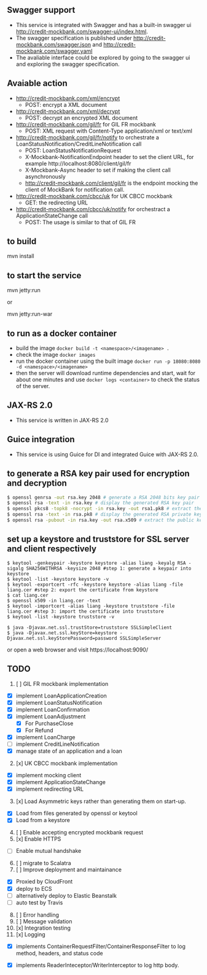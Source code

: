 ## Swagger support
- This service is integrated with Swagger and has a built-in swagger ui http://credit-mockbank.com/swagger-ui/index.html.
- The swagger specification is published under http://credit-mockbank.com/swagger.json and http://credit-mockbank.com/swagger.yaml
- The avaliable interface could be explored by going to the swagger ui and exploring the swagger specification.

## Avaiable action
- http://credit-mockbank.com/xml/encrypt
  - POST: encrypt a XML document
- http://credit-mockbank.com/xml/decrypt
  - POST: decrypt an encrypted XML document
- http://credit-mockbank.com/gil/fr for GIL FR mockbank
  - POST: XML request with Content-Type application/xml or text/xml
- http://credit-mockbank.com/gil/fr/notify to orchestrate a LoanStatusNotification/CreditLineNotification call
  - POST: LoanStatusNotificationRequest
  - X-Mockbank-NotificationEndpoint header to set the client URL, for example http://localhost:8080/client/gil/fr
  - X-Mockbank-Async header to set if making the client call asynchronously
  - http://credit-mockbank.com/client/gil/fr is the endpoint mocking the client of MockBank for notification call.
- http://credit-mockbank.com/cbcc/uk for UK CBCC mockbank
  - GET: the redirecting URL
- http://credit-mockbank.com/cbcc/uk/notify for orchestract a ApplicationStateChange call
  - POST: The usage is similar to that of GIL FR



## to build
  mvn install
## to start the service
  mvn jetty:run
  
or

  mvn jetty:run-war

## to run as a docker container
  - build the image `docker build -t <namespace>/<imagename> .`
  - check the image `docker images`
  - run the docker container using the built image `docker run -p 18080:8080 -d <namespace>/<imagename>`
  - then the server will download runtime dependencies and start,
    wait for about one minutes and use `docker logs <container>` to check the status of the server.

## JAX-RS 2.0
  - This service is written in JAX-RS 2.0

## Guice integration
  - This service is using Guice for DI and integrated Guice with JAX-RS 2.0.

## to generate a RSA key pair used for encryption and decryption
```bash
$ openssl genrsa -out rsa.key 2048 # generate a RSA 2048 bits key pair
$ openssl rsa -text -in rsa.key # display the generated RSA key pair
$ openssl pkcs8 -topk8 -nocrypt -in rsa.key -out rsa1.pk8 # extract the private key in PKCS8 format
$ openssl rsa -text -in rsa.pk8 # display the generated RSA private key
$ openssl rsa -pubout -in rsa.key -out rsa.x509 # extract the public key
```

## set up a keystore and truststore for SSL server and client respectively
```
$ keytool -genkeypair -keystore keystore -alias liang -keyalg RSA -sigalg SHA256WITHRSA -keysize 2048 #step 1: generate a keypair into keystore
$ keytool -list -keystore keystore -v
$ keytool -exportcert -rfc -keystore keystore -alias liang -file liang.cer #step 2: export the certificate from keystore
$ cat liang.cer
$ openssl x509 -in liang.cer -text
$ keytool -importcert -alias liang -keystore truststore -file liang.cer #step 3: import the certificate into truststore
$ keytool -list -keystore truststore -v

$ java -Djavax.net.ssl.trustStore=truststore SSLSimpleClient
$ java -Djavax.net.ssl.keyStore=keystore -Djavax.net.ssl.keyStorePassword=password SSLSimpleServer
```
or open a web browser and visit https://localhost:9090/


## TODO
1. [ ] GIL FR mockbank implementation
  - [x] implement LoanApplicationCreation
  - [x] implement LoanStatusNotification
  - [x] implement LoanConfirmation
  - [x] implement LoanAdjustment
    - [x] For PurchaseClose
    - [x] For Refund
  - [x] implement LoanCharge
  - [ ] implement CreditLineNotification
  - [x] manage state of an application and a loan
2. [x] UK CBCC mockbank implementation
  - [x] implement mocking client
  - [x] implement ApplicationStateChange
  - [x] implement redirecting URL
3. [x] Load Asymmetric keys rather than generating them on start-up.
  - [x] Load from files generated by openssl or keytool
  - [x] Load from a keystore
4. [ ] Enable accepting encrypted mockbank request
5. [x] Enable HTTPS
  - [ ] Enable mutual handshake
6. [ ] migrate to Scalatra
7. [ ] Improve deployment and maintainance
  - [x] Proxied by CloudFront
  - [x] deploy to ECS
  - [ ] alternatively deploy to Elastic Beanstalk
  - [ ] auto test by Travis
8. [ ] Error handling
9. [ ] Message validation
10. [x] Integration testing
11. [x] Logging
  - [x] implements ContainerRequestFilter/ContainerResponseFilter to log method, headers, and status code
  - [x] implements ReaderInteceptor/WriterInterceptor to log http body.


  
